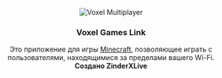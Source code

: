 <div align="center">
  <img src="https://voxelofficial.netlify.app/vxl/app_icon.png" alt="Voxel Multiplayer">

  ### Voxel Games Link
  Это приложение для игры <a href="https://ru.wikipedia.org/wiki/Minecraft">Minecraft</a>, позволяющее играть с пользователями, находящимися за пределами вашего Wi-Fi.  
  **Создано ZinderXLive**
</div>

